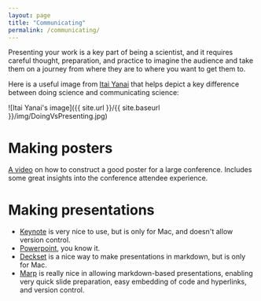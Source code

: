 ```yaml
---
layout: page
title: "Communicating"
permalink: /communicating/
---
```


Presenting your work is a key part of being a scientist, and it requires careful thought, preparation, and practice to imagine the audience and take them on a journey from where they are to where you want to get them to.

Here is a useful image from [Itai Yanai](https://twitter.com/ItaiYanai) that helps depict a key difference between doing science and communicating science:

![Itai Yanai's image]({{ site.url }}/{{ site.baseurl }}/img/DoingVsPresenting.jpg)

# Making posters

[A video](https://youtu.be/1RwJbhkCA58) on how to construct a good poster for a large conference.
Includes some great insights into the conference attendee experience.

# Making presentations

- [Keynote](https://www.apple.com/keynote/) is very nice to use, but is only for Mac, and doesn't allow version control.
- [Powerpoint](https://office.live.com/start/powerpoint.aspx), you know it.
- [Deckset](https://www.deckset.com/) is a nice way to make presentations in markdown, but is only for Mac.
- [Marp](https://marp.app) is really nice in allowing markdown-based presentations, enabling very quick slide preparation, easy embedding of code and hyperlinks, and version control.
